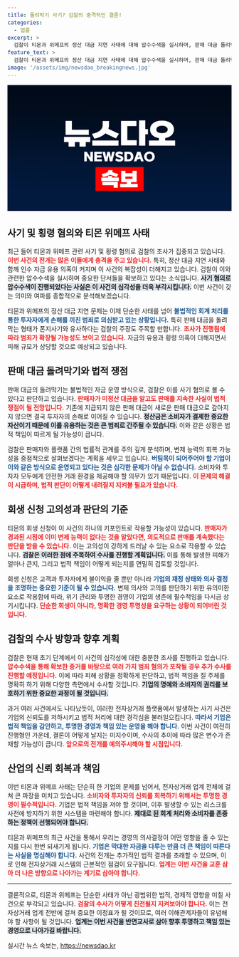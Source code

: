 ```yaml
---
title: 돌려막기 사기? 검찰의 충격적인 결론!
categories:
  - 법률
excerpt: >
  검찰이 티몬과 위메프의 정산 대금 지연 사태에 대해 압수수색을 실시하며, 판매 대금 돌려막기를 사기로 판단할 가능성이 높아졌습니다. 피해 규모는 1조 원대로 예상되며, 큐텐 대표의 배임 혐의도 주목받고 있습니다.
feature_text: >
  검찰이 티몬과 위메프의 정산 대금 지연 사태에 대해 압수수색을 실시하며, 판매 대금 돌려막기를 사기로 판단할 가능성이 높아졌습니다. 피해 규모는 1조 원대로 예상되며, 큐텐 대표의 배임 혐의도 주목받고 있습니다.
image: '/assets/img/newsdao_breakingnews.jpg'
---
```


<p><img src="/assets/img/newsdao_breakingnews.jpg" alt="flaretime 속보" /></p>

<h2 data-ke-size="size26">사기 및 횡령 혐의와 티몬 위메프 사태</h2>

<p data-ke-size="size16">최근 들어 티몬과 위메프 관련 사기 및 횡령 혐의로 검찰의 조사가 집중되고 있습니다. <b><span style="color: #ee2323;">이번 사건의 전개는 많은 이들에게 충격을 주고 있습니다.</span></b> 특히, 정산 대금 지연 사태와 함께 인수 자금 유용 의혹이 커지며 이 사건의 복잡성이 더해지고 있습니다. 검찰이 이와 관련한 압수수색을 실시하며 중요한 단서들을 확보하고 있다는 소식입니다. <b><span style="background-color: #21538527;">사기 혐의로 압수수색이 진행되었다는 사실은 이 사건의 심각성을 더욱 부각시킵니다.</span></b> 이번 사건이 갖는 의미와 여파를 종합적으로 분석해보겠습니다.</p>

<p data-ke-size="size16">티몬과 위메프의 정산 대금 지연 문제는 이제 단순한 사태를 넘어 <b><span style="color: #1a5490;">불법적인 회계 처리를 통한 투자자에게 손해를 끼친 범죄로 의심받고 있는 상황입니다.</span></b> 특히 판매 대금을 돌려막는 형태가 폰지사기와 유사하다는 검찰의 주장도 주목할 만합니다. <b><span style="color: #ee2323;">조사가 진행됨에 따라 범죄가 확장될 가능성도 보이고 있습니다.</span></b> 자금의 유용과 횡령 의혹이 더해지면서 피해 규모가 상당할 것으로 예상되고 있습니다.</p>

<h2 data-ke-size="size26">판매 대금 돌려막기와 법적 쟁점</h2>

<p data-ke-size="size16">판매 대금의 돌려막기는 불법적인 자금 운영 방식으로, 검찰은 이를 사기 혐의로 볼 수 있다고 판단하고 있습니다. <b><span style="color: #ee2323;">판매자가 미정산 대금을 알고도 판매를 지속한 사실이 법적 쟁점이 될 전망입니다.</span></b> 기존에 지급되지 않은 판매 대금이 새로운 판매 대금으로 갚아지지 않으면 결국 투자자의 손해로 이어질 수 있습니다. <b><span style="background-color: #21538527;">정산금은 소비자가 결제한 중요한 자산이기 때문에 이를 유용하는 것은 큰 범죄로 간주될 수 있습니다.</span></b> 이와 같은 상황은 법적 책임이 따르게 될 가능성이 큽니다.</p>

<p data-ke-size="size16">검찰은 판매자와 플랫폼 간의 법률적 관계를 주의 깊게 분석하며, 변제 능력의 회복 가능성을 중점적으로 살펴보겠다는 계획을 세우고 있습니다. <b><span style="color: #1a5490;">버팀목이 되어주어야 할 기업이 이와 같은 방식으로 운영되고 있다는 것은 심각한 문제가 아닐 수 없습니다.</span></b> 소비자와 투자자 모두에게 안전한 거래 환경을 제공해야 할 의무가 있기 때문입니다. <b><span style="color: #ee2323;">이 문제의 해결이 시급하며, 법적 판단이 어떻게 내려질지 지켜볼 필요가 있습니다.</span></b></p>

<h2 data-ke-size="size26">회생 신청 고의성과 판단의 기준</h2>

<p data-ke-size="size16">티몬의 회생 신청이 이 사건의 하나의 키포인트로 작용할 가능성이 있습니다. <b><span style="color: #ee2323;">판매자가 경과된 시점에 이미 변제 능력이 없다는 것을 알았다면, 의도적으로 판매를 계속했다는 판단을 받을 수 있습니다.</span></b> 이는 고의성이 강하게 드러날 수 있는 요소로 작용할 수 있습니다. <b><span style="background-color: #21538527;">검찰은 이러한 점에 주목하여 수사를 진행할 계획입니다.</span></b> 이를 통해 발생한 피해가 얼마나 큰지, 그리고 법적 책임이 어떻게 되는지를 면밀히 검토할 것입니다.</p>

<p data-ke-size="size16">회생 신청은 고객과 투자자에게 불이익을 줄 뿐만 아니라 <b><span style="color: #1a5490;">기업의 재정 상태와 의사 결정을 조명하는 중요한 기준이 될 수 있습니다.</span></b> 변제 의사와 고의를 판단하기 위한 유의미한 요소로 작용함에 따라, 위기 관리와 투명한 경영이 기업의 생존에 필수적임을 다시금 상기시킵니다. <b><span style="color: #ee2323;">단순한 회생이 아니라, 명확한 경영 투명성을 요구하는 상황이 되어버린 것입니다.</span></b></p>

<h2 data-ke-size="size26">검찰의 수사 방향과 향후 계획</h2>

<p data-ke-size="size16">검찰은 현재 초기 단계에서 이 사건의 심각성에 대한 충분한 조사를 진행하고 있습니다. <b><span style="color: #ee2323;">압수수색을 통해 확보한 증거를 바탕으로 여러 가지 범죄 혐의가 포착될 경우 추가 수사를 진행할 예정입니다.</span></b> 이에 따라 피해 상황을 정확하게 판단하고, 법적 책임을 질 주체를 명확히 하기 위해 다양한 측면에서 수사할 것입니다. <b><span style="background-color: #21538527;">기업의 명예와 소비자의 권리를 보호하기 위한 중요한 과정이 될 것입니다.</span></b></p>

<p data-ke-size="size16">과거 여러 사건에서도 나타났듯이, 이러한 전자상거래 플랫폼에서 발생하는 사기 사건은 기업의 신뢰도를 저하시키고 법적 처리에 대한 경각심을 불러일으킵니다. <b><span style="color: #1a5490;">따라서 기업은 법적 책임을 감안하고, 투명한 경영과 책임 있는 운영을 해야 합니다.</span></b> 이번 사건이 여전히 진행형인 가운데, 결론이 어떻게 날지는 미지수이며, 수사의 추이에 따라 많은 변수가 존재할 가능성이 큽니다. <b><span style="color: #ee2323;">앞으로의 전개를 예의주시해야 할 시점입니다.</span></b></p>

<h2 data-ke-size="size26">산업의 신뢰 회복과 책임</h2>

<p data-ke-size="size16">이번 티몬과 위메프 사태는 단순히 한 기업의 문제를 넘어서, 전자상거래 업계 전체에 걸쳐 큰 파장을 미치고 있습니다. <b><span style="color: #ee2323;">소비자와 투자자의 신뢰를 회복하기 위해서는 투명한 경영이 필수적입니다.</span></b> 기업은 법적 책임을 져야 할 것이며, 이후 발생할 수 있는 리스크를 사전에 방지하기 위한 시스템을 마련해야 합니다. <b><span style="background-color: #21538527;">제대로 된 회계 처리와 소비자를 존중하는 정책이 선행되어야 합니다.</span></b></p>

<p data-ke-size="size16">티몬과 위메프의 최근 사건을 통해서 우리는 경영의 의사결정이 어떤 영향을 줄 수 있는지를 다시 한번 되새기게 됩니다. <b><span style="color: #1a5490;">기업은 막대한 자금을 다루는 만큼 더 큰 책임이 따른다는 사실을 명심해야 합니다.</span></b> 사건의 전개는 추가적인 법적 결과를 초래할 수 있으며, 이로 인해 전자상거래 시스템의 근본적인 점검이 요구됩니다. <b><span style="color: #ee2323;">업계는 이번 사건을 교훈 삼아 더 나은 방향으로 나아가는 계기로 삼아야 합니다.</span></b></p>

<hr />

<p data-ke-size="size16">결론적으로, 티몬과 위메프는 단순한 사태가 아닌 광범위한 법적, 경제적 영향을 미칠 사건으로 부각되고 있습니다. <b><span style="color: #ee2323;">검찰의 수사가 어떻게 진전될지 지켜보아야 합니다.</span></b> 이는 전자상거래 업계 전반에 걸쳐 중요한 이정표가 될 것이므로, 여러 이해관계자들이 유념해야 할 사항이 될 것입니다. <b><span style="background-color: #21538527;">업계는 이번 사건을 반면교사로 삼아 향후 투명하고 책임 있는 경영으로 나아가길 바랍니다.</span></b></p>

<p data-ke-size="size16"></p>
실시간 뉴스 속보는, <a href="https://newsdao.kr" rel="dofollow">https://newsdao.kr</a>


